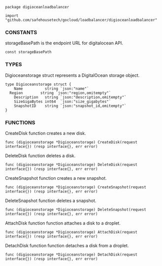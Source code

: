 ```
package digioceanloadbalancer

import "github.com/safehousetech/gocloud/loadbalancer/digioceanloadbalancer"
```

### CONSTANTS

storageBasePath is the endpoint URL for digitalocean API.
```
const storageBasePath
```

### TYPES

Digioceanstorage struct represents a DigitalOcean storage object.
```
type Digioceanstorage struct {
	Name          string `json:"name"`
  Region        string `json:"region,omitempty"`
	Description   string `json:"description,omitempty"`
	SizeGigaBytes int64  `json:"size_gigabytes"`
	SnapshotID    string `json:"snapshot_id,omitempty"`
}
```

### FUNCTIONS

CreateDisk function creates a new disk.
```
func (digioceanstorage *Digioceanstorage) CreateDisk(request interface{}) (resp interface{}, err error)
```

DeleteDisk function deletes a disk.
```
func (digioceanstorage *Digioceanstorage) DeleteDisk(request interface{}) (resp interface{}, err error)
```

CreateSnapshot function creates a new snapshot.
```
func (digioceanstorage *Digioceanstorage) CreateSnapshot(request interface{}) (resp interface{}, err error)
```

DeleteSnapshot function deletes a snapshot.
```
func (digioceanstorage *Digioceanstorage) DeleteSnapshot(request interface{}) (resp interface{}, err error)
```

AttachDisk function function attaches a disk to a droplet.
```
func (digioceanstorage *Digioceanstorage) AttachDisk(request interface{}) (resp interface{}, err error)
```

DetachDisk function function detaches a disk from a droplet.
```
func (digioceanstorage *Digioceanstorage) DetachDisk(request interface{}) (resp interface{}, err error)
```
